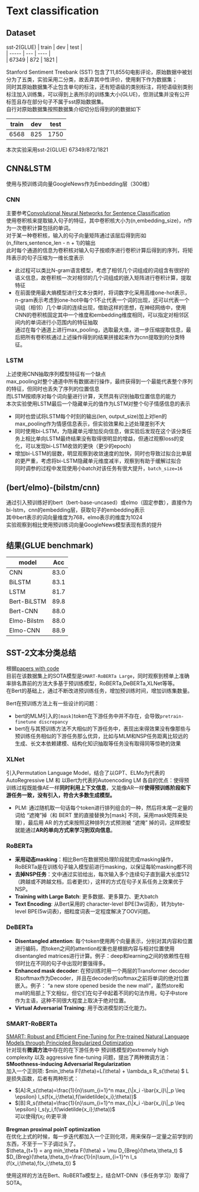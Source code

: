 # Text classification

## Dataset
sst-2(GLUE)
| train | dev | test |  
| ----- | --- | ---- |  
| 67349 | 872 | 1821 |    

Stanford Sentiment Treebank (SST) 包含了11,855句电影评论，原始数据中被划分为了五类，实验采用二分类，故丢弃其中性评价，使用剩下作为数据集；    
同时其原始数据集不止包含单句的标注，还有短语级的类别标注，将短语级别类别标注加入训练集，可以得到上表所示的训练集大小(GLUE)，但测试集并没有公开标签且存在部分句子不属于sst原始数据集。     
自行对原始数据集按照数据集介绍切分后得到的的数据如下    

| train | dev | test |  
| ----- | --- | ---- |  
| 6568  | 825 | 1750 |    

本次实验采用sst-2(GLUE) 67349/872/1821


## CNN&LSTM     
使用与预训练词向量GoogleNews作为Embedding层（300维）   

### CNN     
主要参考[Convolutional Neural Networks for Sentence Classification](https://arxiv.org/pdf/1408.5882v2.pdf)    
使用卷积核来提取输入句子的特征，其中卷积核大小为(n,embedding_size)，n作为一次卷积计算包括的单词。    
对于某一种卷积核，输入的句子向量矩阵通过该层后得到形如(n_filters,sentence_len - n + 1)的输出     
此时每个通道的信息为卷积核对输入句子按顺序进行卷积计算后得到的序列，将矩阵表示的句子压缩为一维长度表示      
- 此过程可以类比N-gram语言模型，考虑了相邻几个词组成的词组含有很好的语义信息，故卷积核一次对相邻的几个词组成的嵌入矩阵进行卷积计算，提取特征   
- 在前面使用最大熵模型进行文本分类时，将词数字化采用高维one-hot表示，n-gram表示考虑到one-hot中每个1不止代表一个词的出现，还可以代表一个词组（相邻）几个单词的连续出现，借助这样的思想，在神经网络中，使用CNN的卷积核固定其中一个维度和embedding维度相同，可以指定对相邻区间内的单词进行小范围内的特征抽取       
通过在每个通道上进行max_pooling，选取最大值，进一步压缩提取信息，最后把所有卷积核通过上述操作得到的结果拼接起来作为cnn提取到的分类特征。  


### LSTM     
上述使用CNN抽取序列模型特征有一个缺点    
max_pooling对整个通道中所有数据进行操作，最终获得到一个最能代表整个序列的特征，但同时也丢失了序列的位置信息      
而LSTM按顺序对每个词向量进行计算，天然具有识别抽取位置信息的能力     
本次实验使用LSTM最后一个隐藏单元的值作为LSTM对整个句子情感信息的表示       
- 同时也尝试将LSTM每个时刻的输出(len, output_size)加上对len的max_pooling作为情感信息表示，但实验效果和上述处理差别不大 
- 同时使用bi-LSTM，为隐藏单元增加反向信息，做实验后发现在这个该分类任务上相比单向LSTM最终结果没有取得很明显的增益，但通过观察loss的变化，可以发现bi-LSTM收敛的更快（更少的epoch）
- 增加bi-LSTM的层数，明显观察到收敛速度的加快，同时也导致过拟合比单层的更严重，考虑将bi-LSTM隐藏单元维度减半，观察到有助于缓解过拟合    
同时调参的过程中发现使用小batch对该任务有很大提升，`batch_size=16` 

## (bert/elmo)-(bilstm/cnn)      
通过引入预训练好的bert（bert-base-uncased）或elmo（固定参数），直接作为bi-lstm，cnn的embedding层，获取句子的embedding表示   
其中bert表示的词向量维度为768，elmo表示的维度为1024     
实验观察到相比使用预训练词向量GoogleNews模型表现有质的提升         



## 结果(GLUE benchmark)      
|model|Acc|
|-----|---|
|CNN  |83.0|
|BiLSTM  |83.1|
|LSTM    |81.7|
|Bert-BiLSTM |89.8|
|Bert-CNN |88.0|
|Elmo-Bilstm|88.0|
|Elmo-CNN|88.9|


## SST-2文本分类总结      
根据[papers with code](https://paperswithcode.com/sota/sentiment-analysis-on-sst-2-binary)    
目前在该数据集上的SOTA模型是`SMART-RoBERTa Large`，同时观察到榜单上准确率排名靠前的方法大多基于预训练模型，RoBERTa,DeBERTa,XLNet等等。   
在Bert的基础上，通过不断改进预训练任务，增加预训练时间，增加训练集数量。   

Bert在预训练方法上有一些设计的问题：    
- bert的MLM引入的`[mask]`token在下游任务中并不存在，会导致`pretrain-finetune discrepancy`     
- bert在与其预训练方法不大相似的下游任务中，表现出来得效果没有像那些与预训练任务相似的下游任务那么优异，比如与MLM和NSP任务距离比较远的生成、长文本依赖建模、结构化知识抽取等任务没有取得同等惊艳的效果    

### XLNet        
引入Permutation Language Model，结合了以GPT、ELMo为代表的AutoRegressive LM 和 以Bert为代表的Autoencoding LM 各自的优点：使得预训练过程既能像AE一样**同时利用上下文信息**，又能像AR一样**使得预训练阶段和下游任务一致，没有引入<mask>，符合大多数生成模型。**       
- PLM: 通过随机取一句话每个token进行排列组合的一种，然后将末尾一定量的词给 “遮掩”掉（和 BERT 里的直接替换为[mask] 不同，采用mask矩阵来处理），最后用 AR 的方式来按照这种排列方式预测被 “遮掩” 掉的词，这样模型就能通过**AR的单向方式来学习到双向信息**。      

### RoBERTa       
- **采用动态masking**：相比Bert在数据预处理阶段就完成masking操作，RoBERTa是在训练句子输入模型前进行masking，以保证每轮masking都不同     
- **去掉NSP任务**：文中通过实验给出，每次输入多个连续句子直到最大长度512（跨越或不跨越文档，后者更优），这样的方式在句子关系任务上效果优于NSP。   
- **Training with Large Batch**: 更多数据、更多算力、更大batch   
- **Text Encoding**: 从Bert采用的 character-level BPE(3w词表)，转为byte-level BPE(5w词表)，细粒度词表一定程度解决了OOV问题。    

### DeBERTa      
- **Disentangled attention**: 每个token使用两个向量表示，分别对其内容和位置进行编码，而token之间的attention权重也是根据内容与相对位置使用disentangled matrices进行计算。例子：deep和learning之间的依赖性在相邻时比在不同的句子中出现时要强得多。     
- **Enhanced mask decoder**: 在预训练时用一个两层的Transformer decoder和softmax作为Decoder，并且在decoder的softmax之前将单词的绝对位置嵌入。例子： “a new store opened beside the new mall”，虽然store和mall的局部上下文相似，但它们在句子中起着不同的句法作用，句子中store作为主语，这种不同很大程度上取决于绝对位置。    
- **Virtual Adversarial Training**: 用于改进模型的泛化能力。    
 
### SMART-RoBERTa      
[SMART: Robust and Efficient Fine-Tuning for Pre-trained Natural Language Models through Principled Regularized Optimization](https://arxiv.org/pdf/1911.03437v5.pdf)      
针对现有**微调方法**中存在的在下游任务中 预训练模型的extremely high complexity 以及 aggressive fine-tuning 问题，提出了两种微调方法：     
**SMoothness-inducing Adversarial Regularization**      
加入一个正则项: $min_\theta F(\theta)=L(\theta) + \lambda_s R_s(\theta) $ 
L是损失函数，后者有两种形式：     
- $[A]:R_s(\theta)=\frac{1}{n}\sum_{i=1}^n max_{\|x_i -\bar{x_i}\|_p \leq \epsilon} l_s(f(x_i;\theta),f(\widetilde{x_i};\theta))$
- $[B]:R_s(\theta)=\frac{1}{n}\sum_{i=1}^n max_{\|x_i -\bar{x_i}\|_p \leq \epsilon} l_s(y_i,f(\widetilde{x_i};\theta))$      
可以使得$f(x_i;\theta)$更平滑    

**Bregman proximal poinT optimization**     
在优化上式的时候，每一步迭代都加入一个正则化项，用来保存一定量之前学到的东西，不至于一下子调过头了。    
$\theta_{t+1} = arg min_\theta F(\theta) + \mu D_{Breg}(\theta,\theta_t)  $    
$D_{Breg}(\theta,\theta_t)=\frac{1}{n}\sum_{i=1}^n l_s (f(x_i;\theta),f(x_i;\theta_t)) $     
  
使用这样的方法在Bert、RoBERTa模型上，结合MT-DNN（多任务学习）取得了SOTA。  
